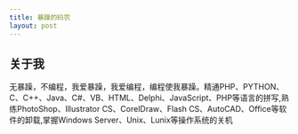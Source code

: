```yaml
---
title: 暴躁的码农
layout: post
---
```


## 关于我

无暴躁，不编程，我爱暴躁，我爱编程，编程使我暴躁。精通PHP、PYTHON、C、C++、Java、C#、VB、HTML、Delphi、JavaScript、PHP等语言的拼写,熟练PhotoShop、Illustrator CS、CorelDraw、Flash CS、AutoCAD、Office等软件的卸载,掌握Windows Server、Unix、Lunix等操作系统的关机
